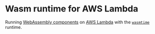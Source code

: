 # Wasm runtime for AWS Lambda

Running
[WebAssembly components](https://component-model.bytecodealliance.org/)
on
[AWS Lambda](https://docs.aws.amazon.com/lambda/)
with the
[`wasmtime`](https://wasmtime.dev/) runtime.
